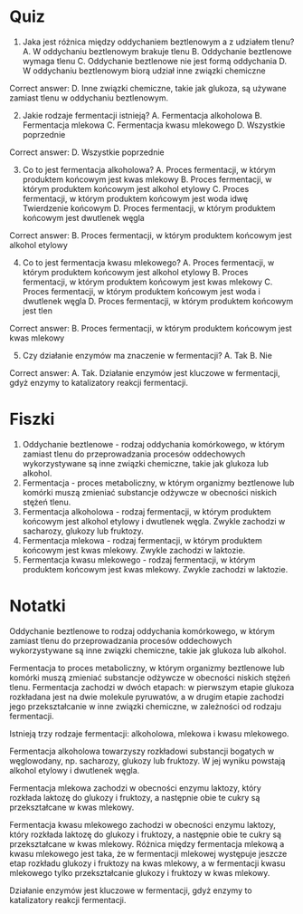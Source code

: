  # Quiz

1. Jaka jest różnica między oddychaniem beztlenowym a z udziałem tlenu?
A. W oddychaniu beztlenowym brakuje tlenu
B. Oddychanie beztlenowe wymaga tlenu
C. Oddychanie beztlenowe nie jest formą oddychania
D. W oddychaniu beztlenowym biorą udział inne związki chemiczne

Correct answer: D. Inne związki chemiczne, takie jak glukoza, są używane zamiast tlenu w oddychaniu beztlenowym.

2. Jakie rodzaje fermentacji istnieją?
A. Fermentacja alkoholowa
B. Fermentacja mlekowa
C. Fermentacja kwasu mlekowego
D. Wszystkie poprzednie

Correct answer: D. Wszystkie poprzednie

3. Co to jest fermentacja alkoholowa?
A. Proces fermentacji, w którym produktem końcowym jest kwas mlekowy
B. Proces fermentacji, w którym produktem końcowym jest alkohol etylowy
C. Proces fermentacji, w którym produktem końcowym jest woda idwę Twierdzenie końcowym
D. Proces fermentacji, w którym produktem końcowym jest dwutlenek węgla

Correct answer: B. Proces fermentacji, w którym produktem końcowym jest alkohol etylowy

4. Co to jest fermentacja kwasu mlekowego?
A. Proces fermentacji, w którym produktem końcowym jest alkohol etylowy
B. Proces fermentacji, w którym produktem końcowym jest kwas mlekowy
C. Proces fermentacji, w którym produktem końcowym jest woda i dwutlenek węgla
D. Proces fermentacji, w którym produktem końcowym jest tlen

Correct answer: B. Proces fermentacji, w którym produktem końcowym jest kwas mlekowy

5. Czy działanie enzymów ma znaczenie w fermentacji?
A. Tak
B. Nie

Correct answer: A. Tak. Działanie enzymów jest kluczowe w fermentacji, gdyż enzymy to katalizatory reakcji fermentacji.

# Fiszki

1. Oddychanie beztlenowe - rodzaj oddychania komórkowego, w którym zamiast tlenu do przeprowadzania procesów oddechowych wykorzystywane są inne związki chemiczne, takie jak glukoza lub alkohol.
2. Fermentacja - proces metaboliczny, w którym organizmy beztlenowe lub komórki muszą zmieniać substancje odżywcze w obecności niskich stężeń tlenu.
3. Fermentacja alkoholowa - rodzaj fermentacji, w którym produktem końcowym jest alkohol etylowy i dwutlenek węgla. Zwykle zachodzi w sacharozy, glukozy lub fruktozy.
4. Fermentacja mlekowa - rodzaj fermentacji, w którym produktem końcowym jest kwas mlekowy. Zwykle zachodzi w laktozie.
5. Fermentacja kwasu mlekowego - rodzaj fermentacji, w którym produktem końcowym jest kwas mlekowy. Zwykle zachodzi w laktozie.

# Notatki

Oddychanie beztlenowe to rodzaj oddychania komórkowego, w którym zamiast tlenu do przeprowadzania procesów oddechowych wykorzystywane są inne związki chemiczne, takie jak glukoza lub alkohol.

Fermentacja to proces metaboliczny, w którym organizmy beztlenowe lub komórki muszą zmieniać substancje odżywcze w obecności niskich stężeń tlenu. Fermentacja zachodzi w dwóch etapach: w pierwszym etapie glukoza rozkładana jest na dwie molekule pyruwatów, a w drugim etapie zachodzi jego przekształcanie w inne związki chemiczne, w zależności od rodzaju fermentacji.

Istnieją trzy rodzaje fermentacji: alkoholowa, mlekowa i kwasu mlekowego.

Fermentacja alkoholowa towarzyszy rozkładowi substancji bogatych w węglowodany, np. sacharozy, glukozy lub fruktozy. W jej wyniku powstają alkohol etylowy i dwutlenek węgla.

Fermentacja mlekowa zachodzi w obecności enzymu laktozy, który rozkłada laktozę do glukozy i fruktozy, a następnie obie te cukry są przekształcane w kwas mlekowy.

Fermentacja kwasu mlekowego zachodzi w obecności enzymu laktozy, który rozkłada laktozę do glukozy i fruktozy, a następnie obie te cukry są przekształcane w kwas mlekowy. Różnica między fermentacja mlekową a kwasu mlekowego jest taka, że w fermentacji mlekowej występuje jeszcze etap rozkładu glukozy i fruktozy na kwas mlekowy, a w fermentacji kwasu mlekowego tylko przekształcanie glukozy i fruktozy w kwas mlekowy.

Działanie enzymów jest kluczowe w fermentacji, gdyż enzymy to katalizatory reakcji fermentacji.